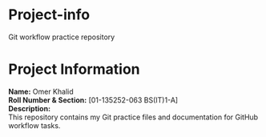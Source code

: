 # Project-info
Git workflow practice repository
# Project Information

**Name:** Omer Khalid  
**Roll Number & Section:** [01-135252-063 BS(IT)1-A]  
**Description:**  
This repository contains my Git practice files and documentation for GitHub workflow tasks.

